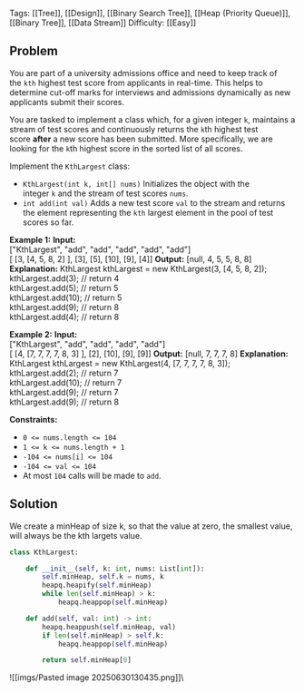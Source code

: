 Tags: [[Tree]], [[Design]], [[Binary Search Tree]], [[Heap (Priority Queue)]], [[Binary Tree]], [[Data Stream]]
Difficulty: [[Easy]]
## Problem
You are part of a university admissions office and need to keep track of the `kth` highest test score from applicants in real-time. This helps to determine cut-off marks for interviews and admissions dynamically as new applicants submit their scores.

You are tasked to implement a class which, for a given integer `k`, maintains a stream of test scores and continuously returns the `k`th highest test score **after** a new score has been submitted. More specifically, we are looking for the `k`th highest score in the sorted list of all scores.

Implement the `KthLargest` class:

- `KthLargest(int k, int[] nums)` Initializes the object with the integer `k` and the stream of test scores `nums`.
- `int add(int val)` Adds a new test score `val` to the stream and returns the element representing the `kth` largest element in the pool of test scores so far.

**Example 1:**
**Input:**  
["KthLargest", "add", "add", "add", "add", "add"]  
[ [3, [4, 5, 8, 2] ], [3], [5], [10], [9], [4]]
**Output:** [null, 4, 5, 5, 8, 8]
**Explanation:**
KthLargest kthLargest = new KthLargest(3, [4, 5, 8, 2]);  
kthLargest.add(3); // return 4  
kthLargest.add(5); // return 5  
kthLargest.add(10); // return 5  
kthLargest.add(9); // return 8  
kthLargest.add(4); // return 8

**Example 2:**
**Input:**  
["KthLargest", "add", "add", "add", "add"]  
[ [4, [7, 7, 7, 7, 8, 3] ], [2], [10], [9], [9]]
**Output:** [null, 7, 7, 7, 8]
**Explanation:**
KthLargest kthLargest = new KthLargest(4, [7, 7, 7, 7, 8, 3]);  
kthLargest.add(2); // return 7  
kthLargest.add(10); // return 7  
kthLargest.add(9); // return 7  
kthLargest.add(9); // return 8

**Constraints:**
- `0 <= nums.length <= 104`
- `1 <= k <= nums.length + 1`
- `-104 <= nums[i] <= 104`
- `-104 <= val <= 104`
- At most `104` calls will be made to `add`.

## Solution
We create a minHeap of size k, so that the value at zero, the smallest value, will always be the kth largets value. 

```python
class KthLargest:

    def __init__(self, k: int, nums: List[int]):
        self.minHeap, self.k = nums, k
        heapq.heapify(self.minHeap)
        while len(self.minHeap) > k:
            heapq.heappop(self.minHeap)

    def add(self, val: int) -> int:
        heapq.heappush(self.minHeap, val)
        if len(self.minHeap) > self.k:
            heapq.heappop(self.minHeap)

        return self.minHeap[0]
```

![[imgs/Pasted image 20250630130435.png]]\
